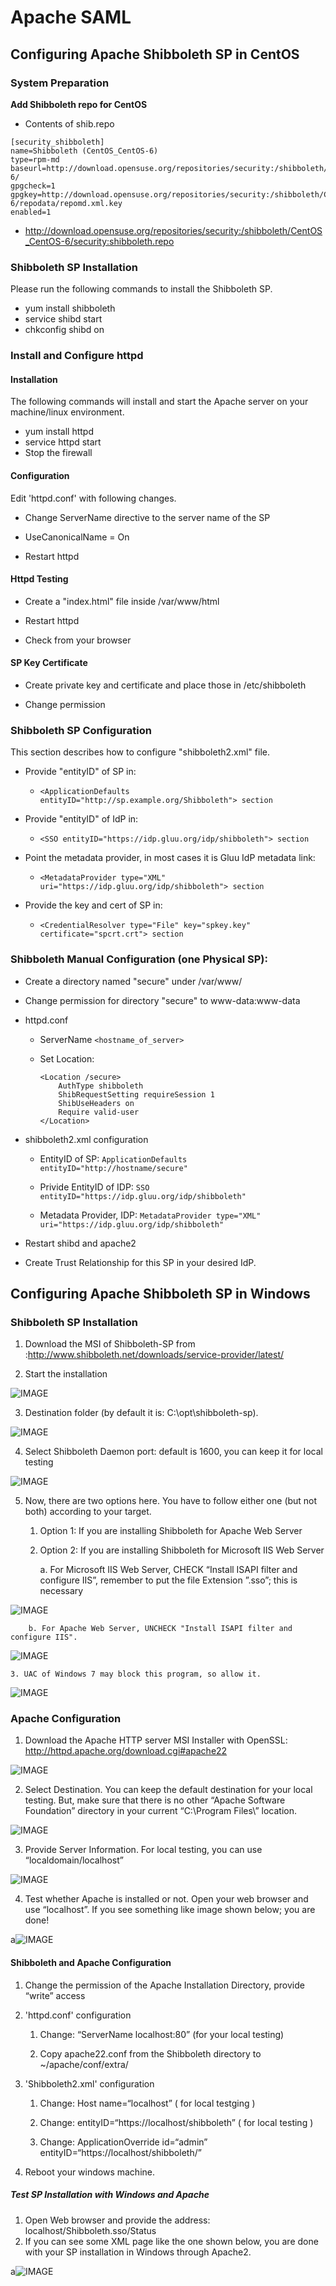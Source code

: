 # Apache SAML

## Configuring Apache Shibboleth SP in CentOS

### System Preparation

__Add Shibboleth repo for CentOS__

* Contents of shib.repo

```
[security_shibboleth]
name=Shibboleth (CentOS_CentOS-6)
type=rpm-md
baseurl=http://download.opensuse.org/repositories/security:/shibboleth/CentOS_CentOS-6/
gpgcheck=1
gpgkey=http://download.opensuse.org/repositories/security:/shibboleth/CentOS_CentOS-6/repodata/repomd.xml.key
enabled=1
```

* http://download.opensuse.org/repositories/security:/shibboleth/CentOS_CentOS-6/security:shibboleth.repo

### Shibboleth SP Installation
Please run the following commands to install the Shibboleth SP.

* yum install shibboleth
* service shibd start
* chkconfig shibd on

### Install and Configure httpd
#### Installation

The following commands will install and start the Apache server on your machine/linux environment.

* yum install httpd
* service httpd start
* Stop the firewall


#### Configuration
Edit 'httpd.conf' with following changes.

* Change ServerName directive to the server name of the SP

* UseCanonicalName = On

* Restart httpd

#### Httpd Testing

* Create a "index.html" file inside /var/www/html

* Restart httpd

* Check from your browser

#### SP Key Certificate

* Create private key and certificate and place those in /etc/shibboleth

* Change permission

### Shibboleth SP Configuration

This section describes how to configure "shibboleth2.xml" file.

* Provide "entityID" of SP in:
	
	* `<ApplicationDefaults entityID="http://sp.example.org/Shibboleth"> section`

* Provide "entityID" of IdP in:

	* `<SSO entityID="https://idp.gluu.org/idp/shibboleth"> section`

* Point the metadata provider, in most cases it is Gluu IdP metadata link:

	* `<MetadataProvider type="XML" uri="https://idp.gluu.org/idp/shibboleth"> section`

* Provide the key and cert of SP in:

	* `<CredentialResolver type="File" key="spkey.key" certificate="spcrt.crt"> section`

### Shibboleth Manual Configuration (one Physical SP):

* Create a directory named "secure" under /var/www/

* Change permission for directory "secure" to www-data:www-data

* httpd.conf

	* ServerName `<hostname_of_server>`

	* Set Location:

		```
		<Location /secure>
			AuthType shibboleth
			ShibRequestSetting requireSession 1
			ShibUseHeaders on
			Require valid-user
		</Location>
		```

* shibboleth2.xml configuration

	* EntityID of SP: `ApplicationDefaults entityID="http://hostname/secure"`

	* Privide EntityID of IDP: `SSO entityID="https://idp.gluu.org/idp/shibboleth"`

	* Metadata Provider, IDP: `MetadataProvider type="XML" uri="https://idp.gluu.org/idp/shibboleth"`

* Restart shibd and apache2

* Create Trust Relationship for this SP in your desired IdP.

## Configuring Apache Shibboleth SP in Windows

### Shibboleth SP Installation

1. Download the MSI of Shibboleth-SP from :http://www.shibboleth.net/downloads/service-provider/latest/

2. Start the installation

![IMAGE](https://raw.githubusercontent.com/GluuFederation/docs/master/sources/img/sp_setup/admin_sp_click.png)

3. Destination folder (by default it is: C:\opt\shibboleth-sp).

![IMAGE](https://raw.githubusercontent.com/GluuFederation/docs/master/sources/img/sp_setup/admin_sp_destination.png)

4. Select Shibboleth Daemon port: default is 1600, you can keep it for local testing

![IMAGE](https://raw.githubusercontent.com/GluuFederation/docs/master/sources/img/sp_setup/admin_sp_port.png)

5. Now, there are two options here. You have to follow either one (but not both) according to your target.

	1. Option 1: If you are installing Shibboleth for Apache Web Server

	2. Option 2: If you are installing Shibboleth for Microsoft IIS Web Server

		a. For Microsoft IIS Web Server, CHECK “Install ISAPI filter and configure IIS”, remember to put the file Extension ”.sso”; this 		    is necessary

![IMAGE](https://raw.githubusercontent.com/GluuFederation/docs/master/sources/img/sp_setup/admin_sp_microsoft.png)

		
		b. For Apache Web Server, UNCHECK "Install ISAPI filter and configure IIS".

![IMAGE](https://raw.githubusercontent.com/GluuFederation/docs/master/sources/img/sp_setup/admin_sp_apachesetup.png)

	3. UAC of Windows 7 may block this program, so allow it.

![IMAGE](https://raw.githubusercontent.com/GluuFederation/docs/master/sources/img/sp_setup/admin_sp_uac.png)

### Apache Configuration

1. Download the Apache HTTP server MSI Installer with OpenSSL: http://httpd.apache.org/download.cgi#apache22

![IMAGE](https://raw.githubusercontent.com/GluuFederation/docs/master/sources/img/sp_setup/admin_sp_apacheclick.png)
		
2. Select Destination. You can keep the default destination for your local testing. But, make sure that there is no other “Apache Software Foundation” directory in your current “C:\Program Files\” location.

![IMAGE](https://raw.githubusercontent.com/GluuFederation/docs/master/sources/img/sp_setup/admin_sp_apachedestination.png)

3. Provide Server Information. For local testing, you can use “localdomain/localhost”

![IMAGE](https://raw.githubusercontent.com/GluuFederation/docs/master/sources/img/sp_setup/admin_sp_serverinfo.png)

4. Test whether Apache is installed or not. Open your web browser and use “localhost”. If you see something like image shown below; you are done!

a![IMAGE](https://raw.githubusercontent.com/GluuFederation/docs/master/sources/img/sp_setup/admin_sp_apachetest.png)

#### Shibboleth and Apache Configuration

1. Change the permission of the Apache Installation Directory, provide “write” access

2. 'httpd.conf' configuration

	1. Change: “ServerName localhost:80” (for your local testing)

	2. Copy apache22.conf from the Shibboleth directory to ~/apache/conf/extra/

3. 'Shibboleth2.xml' configuration

	1. Change: Host name=“localhost” ( for local testging )
    
	2. Change: entityID=“https://localhost/shibboleth” ( for local testing )
    
	3. Change: ApplicationOverride id=“admin” entityID=“https://localhost/shibboleth/”

4. Reboot your windows machine.

##### Test SP Installation with Windows and Apache

1. Open Web browser and provide the address: localhost/Shibboleth.sso/Status
2. If you can see some XML page like the one shown below, you are done with your SP installation in Windows through Apache2.

 a![IMAGE](https://raw.githubusercontent.com/GluuFederation/docs/master/sources/img/sp_setup/admin_sp_checkstatus.png)
